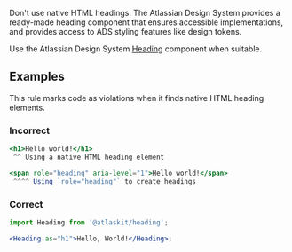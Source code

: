 Don't use native HTML headings. The Atlassian Design System provides a ready-made heading component
that ensures accessible implementations, and provides access to ADS styling features like design
tokens.

Use the Atlassian Design System [Heading](/components/heading/) component when suitable.

## Examples

This rule marks code as violations when it finds native HTML heading elements.

### Incorrect

```jsx
<h1>Hello world!</h1>
 ^^ Using a native HTML heading element

<span role="heading" aria-level="1">Hello world!</span>
 ^^^^ Using `role="heading"` to create headings
```

### Correct

```jsx
import Heading from '@atlaskit/heading';

<Heading as="h1">Hello, World!</Heading>;
```
